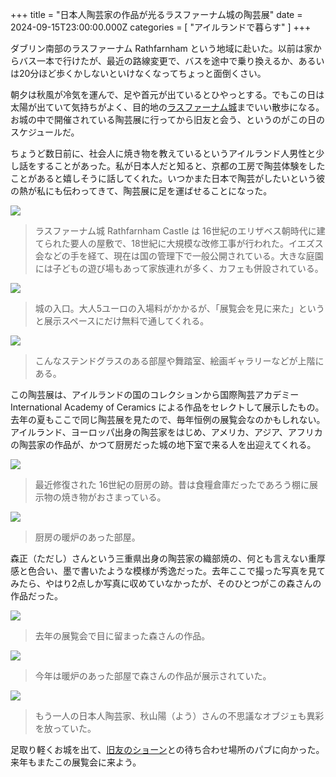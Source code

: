 +++
title = "日本人陶芸家の作品が光るラスファーナム城の陶芸展"
date = 2024-09-15T23:00:00.000Z
categories = [ "アイルランドで暮らす" ]
+++

ダブリン南部のラスファーナム Rathfarnham という地域に赴いた。以前は家からバス一本で行けたが、最近の路線変更で、バスを途中で乗り換えるか、あるいは20分ほど歩くかしないといけなくなってちょっと面倒くさい。

<!--more-->

朝夕は秋風が冷気を運んで、足や首元が出ているとひやっとする。でもこの日は太陽が出ていて気持ちがよく、目的地の[ラスファーナム城](https://heritageireland.ie/visit/places-to-visit/rathfarnham-castle/)までいい散歩になる。お城の中で開催されている陶芸展に行ってから旧友と会う、というのがこの日のスケジュールだ。

ちょうど数日前に、社会人に焼き物を教えているというアイルランド人男性と少し話をすることがあった。私が日本人だと知ると、京都の工房で陶芸体験をしたことがあると嬉しそうに話してくれた。いつかまた日本で陶芸がしたいという彼の熱が私にも伝わってきて、陶芸展に足を運ばせることになった。

![](/2024-09-16_Rathfarhnam-5.webp)

> ラスファーナム城 Rathfarnham Castle は 16世紀のエリザベス朝時代に建てられた要人の屋敷で、18世紀に大規模な改修工事が行われた。イエズス会などの手を経て、現在は国の管理下で一般公開されている。大きな庭園には子どもの遊び場もあって家族連れが多く、カフェも併設されている。

![](/2024-09-16_Rathfarhnam-7.webp)

> 城の入口。大人5ユーロの入場料がかかるが、「展覧会を見に来た」というと展示スペースにだけ無料で通してくれる。

![](/2024-09-16_Rathfarhnam-6.webp)

> こんなステンドグラスのある部屋や舞踏室、絵画ギャラリーなどが上階にある。

この陶芸展は、アイルランドの国のコレクションから国際陶芸アカデミー International Academy of Ceramics による作品をセレクトして展示したもの。去年の夏もここで同じ陶芸展を見たので、毎年恒例の展覧会なのかもしれない。アイルランド、ヨーロッパ出身の陶芸家をはじめ、アメリカ、アジア、アフリカの陶芸家の作品が、かつて厨房だった城の地下室で来る人を出迎えてくれる。

![](/2024-09-16_Rathfarhnam-1.webp)

> 最近修復された 16世紀の厨房の跡。昔は食糧倉庫だったであろう棚に展示物の焼き物がおさまっている。

![](/2024-09-16_Rathfarhnam-4.webp)

> 厨房の暖炉のあった部屋。

森正（ただし）さんという三重県出身の陶芸家の織部焼の、何とも言えない重厚感と色合い、墨で書いたような模様が秀逸だった。去年ここで撮った写真を見てみたら、やはり2点しか写真に収めていなかったが、そのひとつがこの森さんの作品だった。

![](/2024-09-16_Rathfarhnam-8.webp)

> 去年の展覧会で目に留まった森さんの作品。

![](/2024-09-16_Rathfarhnam-3.webp)

> 今年は暖炉のあった部屋で森さんの作品が展示されていた。

![](/2024-09-16_Rathfarhnam-9.webp)

> もう一人の日本人陶芸家、秋山陽（よう）さんの不思議なオブジェも異彩を放っていた。

足取り軽くお城を出て、[旧友のショーン](https://www.riastra.com/2021/09/%E3%82%B3%E3%83%BC%E3%83%92%E3%83%BC%E3%81%8C%E5%86%B7%E3%82%81%E3%81%AA%E3%81%84%E3%81%86%E3%81%A1%E3%81%AB/)との待ち合わせ場所のパブに向かった。来年もまたこの展覧会に来よう。
